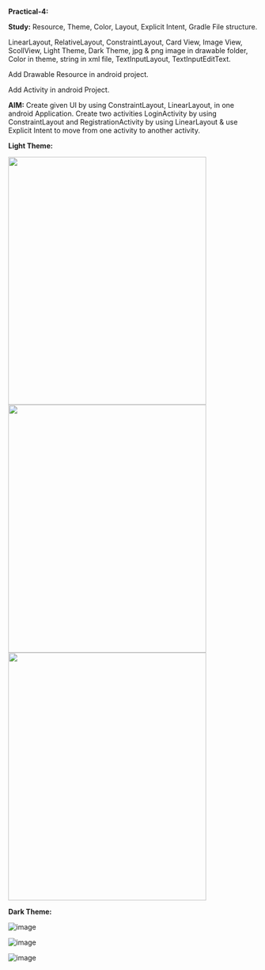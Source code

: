 **Practical-4:**


**Study:** Resource, Theme, Color, Layout, Explicit Intent, Gradle File structure.

LinearLayout, RelativeLayout,  ConstraintLayout, Card View, Image View, ScollView, Light Theme, Dark Theme, jpg & png image in drawable folder, Color in theme, string in xml file, TextInputLayout, TextInputEditText.

Add Drawable Resource in android project.

Add Activity in android Project.

**AIM:** Create given UI by using ConstraintLayout, LinearLayout, in one android Application. Create two activities LoginActivity by using ConstraintLayout and RegistrationActivity by using LinearLayout & use Explicit Intent to move from one activity to another activity.

**Light Theme:**


<img src="https://github.com/rutviprajapati16/MAD_Practical4_21012011123/assets/97946004/b231021e-b3cb-4ac2-a787-8138b58aa0b9" height="500" width="400">


<img src="https://github.com/rutviprajapati16/MAD_Practical4_21012011123/assets/97946004/b9a033bc-5212-4253-a2b1-65c04dae59da" height="500" width="400">


<img src="https://github.com/rutviprajapati16/MAD_Practical4_21012011123/assets/97946004/74a03015-98f0-4c83-82ce-d61b03aa8a67" height="500" width="400">


**Dark Theme:**


![image](https://github.com/rutviprajapati16/MAD_Practical4_21012011123/assets/97946004/41be316d-6472-409e-a251-1c5f2f6f7ea8)

![image](https://github.com/rutviprajapati16/MAD_Practical4_21012011123/assets/97946004/2afe86f6-760a-444e-bef0-2ad58a8684bc)

![image](https://github.com/rutviprajapati16/MAD_Practical4_21012011123/assets/97946004/9e13f202-ec03-452e-9f1d-1133932247b6)







